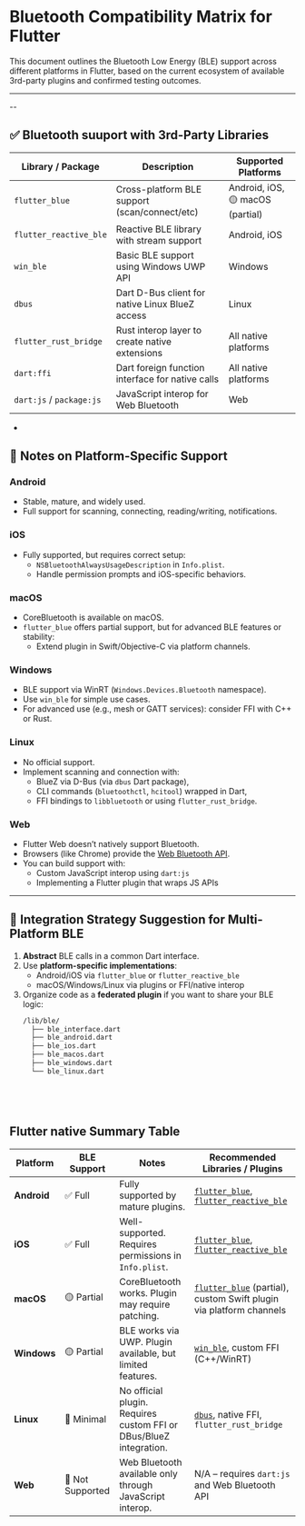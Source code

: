 # Bluetooth Compatibility Matrix for Flutter

This document outlines the Bluetooth Low Energy (BLE) support across different platforms in Flutter, based on the current ecosystem of available 3rd-party plugins and confirmed testing outcomes.

---

--

## ✅  Bluetooth suuport with 3rd-Party Libraries

| Library / Package | Description                                       | Supported Platforms                   |
|-------------------|---------------------------------------------------|----------------------------------------|
| `flutter_blue`    | Cross-platform BLE support (scan/connect/etc)     | Android, iOS, 🟡 macOS (partial)       |
| `flutter_reactive_ble` | Reactive BLE library with stream support     | Android, iOS                          |
| `win_ble`         | Basic BLE support using Windows UWP API           | Windows                                |
| `dbus`            | Dart D-Bus client for native Linux BlueZ access   | Linux                                  |
| `flutter_rust_bridge` | Rust interop layer to create native extensions | All native platforms                   |
| `dart:ffi`        | Dart foreign function interface for native calls  | All native platforms                   |
| `dart:js` / `package:js` | JavaScript interop for Web Bluetooth       | Web                                    |








-

## 🔧 Notes on Platform-Specific Support

### Android
- Stable, mature, and widely used.
- Full support for scanning, connecting, reading/writing, notifications.

### iOS
- Fully supported, but requires correct setup:
  - `NSBluetoothAlwaysUsageDescription` in `Info.plist`.
  - Handle permission prompts and iOS-specific behaviors.

### macOS
- CoreBluetooth is available on macOS.
- `flutter_blue` offers partial support, but for advanced BLE features or stability:
  - Extend plugin in Swift/Objective-C via platform channels.

### Windows
- BLE support via WinRT (`Windows.Devices.Bluetooth` namespace).
- Use `win_ble` for simple use cases.
- For advanced use (e.g., mesh or GATT services): consider FFI with C++ or Rust.

### Linux
- No official support.
- Implement scanning and connection with:
  - BlueZ via D-Bus (via `dbus` Dart package),
  - CLI commands (`bluetoothctl`, `hcitool`) wrapped in Dart,
  - FFI bindings to `libbluetooth` or using `flutter_rust_bridge`.

### Web
- Flutter Web doesn’t natively support Bluetooth.
- Browsers (like Chrome) provide the [Web Bluetooth API](https://developer.mozilla.org/en-US/docs/Web/API/Web_Bluetooth_API).
- You can build support with:
  - Custom JavaScript interop using `dart:js`
  - Implementing a Flutter plugin that wraps JS APIs


---

## 🧩 Integration Strategy Suggestion for Multi-Platform BLE

1. **Abstract** BLE calls in a common Dart interface.
2. Use **platform-specific implementations**:
   - Android/iOS via `flutter_blue` or `flutter_reactive_ble`
   - macOS/Windows/Linux via plugins or FFI/native interop
3. Organize code as a **federated plugin** if you want to share your BLE logic:
   ```bash
   /lib/ble/
     ├── ble_interface.dart
     ├── ble_android.dart
     ├── ble_ios.dart
     ├── ble_macos.dart
     ├── ble_windows.dart
     └── ble_linux.dart






## Flutter native Summary Table

| Platform   | BLE Support     | Notes                                                                 | Recommended Libraries / Plugins                         |
|------------|------------------|-----------------------------------------------------------------------|----------------------------------------------------------|
| **Android**| ✅ Full          | Fully supported by mature plugins.                                   | [`flutter_blue`](https://pub.dev/packages/flutter_blue), [`flutter_reactive_ble`](https://pub.dev/packages/flutter_reactive_ble) |
| **iOS**    | ✅ Full          | Well-supported. Requires permissions in `Info.plist`.                 | [`flutter_blue`](https://pub.dev/packages/flutter_blue), [`flutter_reactive_ble`](https://pub.dev/packages/flutter_reactive_ble) |
| **macOS**  | 🟡 Partial       | CoreBluetooth works. Plugin may require patching.                     | [`flutter_blue`](https://pub.dev/packages/flutter_blue) (partial), custom Swift plugin via platform channels |
| **Windows**| 🟡 Partial       | BLE works via UWP. Plugin available, but limited features.            | [`win_ble`](https://pub.dev/packages/win_ble), custom FFI (C++/WinRT) |
| **Linux**  | 🔴 Minimal       | No official plugin. Requires custom FFI or DBus/BlueZ integration.    | [`dbus`](https://pub.dev/packages/dbus), native FFI, `flutter_rust_bridge` |
| **Web**    | 🔴 Not Supported | Web Bluetooth available only through JavaScript interop.              | N/A – requires `dart:js` and Web Bluetooth API            |